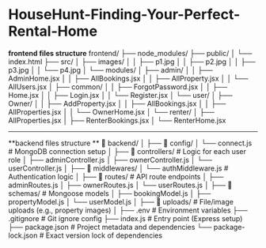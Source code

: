 # HouseHunt-Finding-Your-Perfect-Rental-Home
**frontend files structure**
 frontend/
├── node_modules/
├── public/
│   └── index.html
├── src/
│   ├── images/
│   │   ├── p1.jpg
│   │   ├── p2.jpg
│   │   ├── p3.jpg
│   │   └── p4.jpg
│   └── modules/
│       ├── admin/
│       │   ├── AdminHome.jsx
│       │   ├── AllBookings.jsx
│       │   ├── AllProperty.jsx
│       │   └── AllUsers.jsx
│       ├── common/
│       │   ├── ForgotPassword.jsx
│       │   ├── Home.jsx
│       │   ├── Login.jsx
│       │   └── Register.jsx
│       └── user/
│           ├── Owner/
│           │   ├── AddProperty.jsx
│           │   ├── AllBookings.jsx
│           │   ├── AllProperties.jsx
│           │   └── OwnerHome.jsx
│           └── renter/
│               ├── AllProperties.jsx
│               ├── RenterBookings.jsx
│               └── RenterHome.jsx

------------------------------------------------------------------------------------------------------------------------------------------------------------

**backend files structure **
📁 backend/
│
├── 📁 config/
│ └── connect.js # MongoDB connection setup
│
├── 📁 controllers/ # Logic for each user role
│ ├── adminController.js
│ ├── ownerController.js
│ └── userController.js
│
├── 📁 middlewares/
│ └── authMiddleware.js # Authentication logic
│
├── 📁 routes/ # API route endpoints
│ ├── adminRoutes.js
│ ├── ownerRoutes.js
│ └── userRoutes.js
│
├── 📁 schemas/ # Mongoose models
│ ├── bookingModel.js
│ ├── propertyModel.js
│ └── userModel.js
│
├── 📁 uploads/ # File/image uploads (e.g., property images)
│
├── .env # Environment variables
├── .gitignore # Git ignore config
├── index.js # Entry point (Express setup)
├── package.json # Project metadata and dependencies
└── package-lock.json # Exact version lock of dependencies
